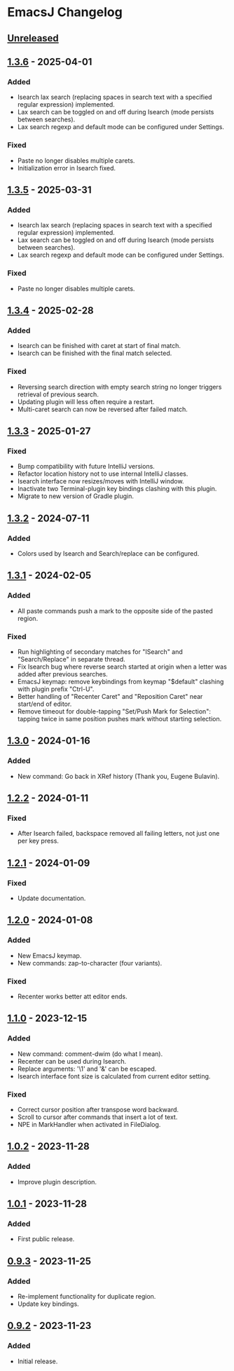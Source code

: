 <!-- Keep a Changelog guide -> https://keepachangelog.com -->

# EmacsJ Changelog

## [Unreleased]

## [1.3.6] - 2025-04-01

### Added

- Isearch lax search (replacing spaces in search text with a specified regular expression) implemented.
- Lax search can be toggled on and off during Isearch (mode persists between searches).
- Lax search regexp and default mode can be configured under Settings.

### Fixed

- Paste no longer disables multiple carets.
- Initialization error in Isearch fixed.

## [1.3.5] - 2025-03-31

### Added

- Isearch lax search (replacing spaces in search text with a specified regular expression) implemented.
- Lax search can be toggled on and off during Isearch (mode persists between searches).
- Lax search regexp and default mode can be configured under Settings.

### Fixed

- Paste no longer disables multiple carets.

## [1.3.4] - 2025-02-28

### Added

- Isearch can be finished with caret at start of final match.
- Isearch can be finished with the final match selected.

### Fixed

- Reversing search direction with empty search string no longer triggers retrieval of previous search.
- Updating plugin will less often require a restart.
- Multi-caret search can now be reversed after failed match.

## [1.3.3] - 2025-01-27

### Fixed

- Bump compatibility with future IntelliJ versions.
- Refactor location history not to use internal IntelliJ classes.
- Isearch interface now resizes/moves with IntelliJ window.
- Inactivate two Terminal-plugin key bindings clashing with this plugin.
- Migrate to new version of Gradle plugin.

## [1.3.2] - 2024-07-11

### Added

- Colors used by Isearch and Search/replace can be configured.

## [1.3.1] - 2024-02-05

### Added

- All paste commands push a mark to the opposite side of the pasted region.

### Fixed

- Run highlighting of secondary matches for "ISearch" and "Search/Replace" in separate thread.
- Fix Isearch bug where reverse search started at origin when a letter was added after previous searches.
- EmacsJ keymap: remove keybindings from keymap "$default" clashing with plugin prefix "Ctrl-U".
- Better handling of "Recenter Caret" and "Reposition Caret" near start/end of editor.
- Remove timeout for double-tapping "Set/Push Mark for Selection": tapping twice in same position pushes mark without starting selection.

## [1.3.0] - 2024-01-16

### Added

- New command: Go back in XRef history (Thank you, Eugene Bulavin).

## [1.2.2] - 2024-01-11

### Fixed

- After Isearch failed, backspace removed all failing letters, not just one per key press.

## [1.2.1] - 2024-01-09

### Fixed

- Update documentation.

## [1.2.0] - 2024-01-08

### Added

- New EmacsJ keymap.
- New commands: zap-to-character (four variants).

### Fixed

- Recenter works better att editor ends.

## [1.1.0] - 2023-12-15

### Added

- New command: comment-dwim (do what I mean).
- Recenter can be used during Isearch.
- Replace arguments: '\1' and '\&' can be escaped.
- Isearch interface font size is calculated from current editor setting.

### Fixed

- Correct cursor position after transpose word backward.
- Scroll to cursor after commands that insert a lot of text.
- NPE in MarkHandler when activated in FileDialog.

## [1.0.2] - 2023-11-28

### Added

- Improve plugin description.

## [1.0.1] - 2023-11-28

### Added

- First public release.

## [0.9.3] - 2023-11-25

### Added

- Re-implement functionality for duplicate region.
- Update key bindings.

## [0.9.2] - 2023-11-23

### Added

- Initial release.

[Unreleased]: https://github.com/strindberg/emacsj/compare/v1.3.6...HEAD
[1.3.6]: https://github.com/strindberg/emacsj/compare/v1.3.5...v1.3.6
[1.3.5]: https://github.com/strindberg/emacsj/compare/v1.3.4...v1.3.5
[1.3.4]: https://github.com/strindberg/emacsj/compare/v1.3.3...v1.3.4
[1.3.3]: https://github.com/strindberg/emacsj/compare/v1.3.2...v1.3.3
[1.3.2]: https://github.com/strindberg/emacsj/compare/v1.3.1...v1.3.2
[1.3.1]: https://github.com/strindberg/emacsj/compare/v1.3.0...v1.3.1
[1.3.0]: https://github.com/strindberg/emacsj/compare/v1.2.2...v1.3.0
[1.2.2]: https://github.com/strindberg/emacsj/compare/v1.2.1...v1.2.2
[1.2.1]: https://github.com/strindberg/emacsj/compare/v1.2.0...v1.2.1
[1.2.0]: https://github.com/strindberg/emacsj/compare/v1.1.0...v1.2.0
[1.1.0]: https://github.com/strindberg/emacsj/compare/v1.0.2...v1.1.0
[1.0.2]: https://github.com/strindberg/emacsj/compare/v1.0.1...v1.0.2
[1.0.1]: https://github.com/strindberg/emacsj/compare/v0.9.3...v1.0.1
[0.9.3]: https://github.com/strindberg/emacsj/compare/v0.9.2...v0.9.3
[0.9.2]: https://github.com/strindberg/emacsj/commits/v0.9.2
